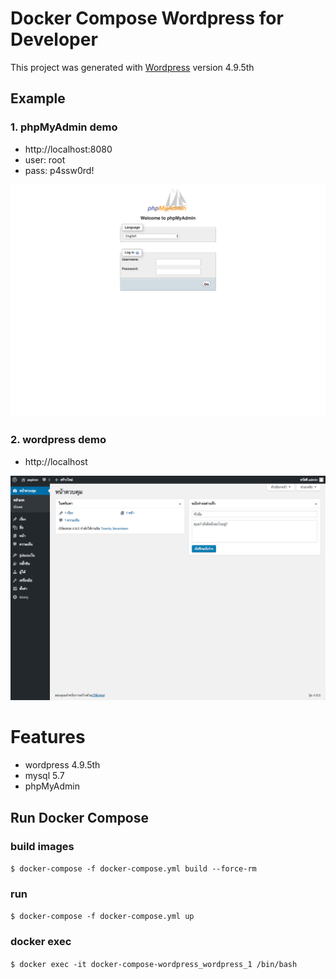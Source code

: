 # Docker Compose Wordpress for Developer

This project was generated with [Wordpress](https://github.com/WordPress/WordPress) version 4.9.5th
## Example

### 1. phpMyAdmin demo
- http://localhost:8080
- user: root
- pass: p4ssw0rd!
<p align="center"><img src ="./images/screencapture-localhost-8080-index-php-2018-04-30-11_49_22.png" /></p>


### 2. wordpress demo
- http://localhost
<p align="center"><img src ="./images/screencapture-localhost-wp-admin-index-php-2018-04-30-11_49_35.png" /></p>

# Features
- wordpress 4.9.5th
- mysql 5.7
- phpMyAdmin

## Run Docker Compose 

### build images
 `$ docker-compose -f docker-compose.yml build --force-rm`
 
### run 
`$ docker-compose -f docker-compose.yml up`

### docker exec
`$ docker exec -it docker-compose-wordpress_wordpress_1 /bin/bash`
